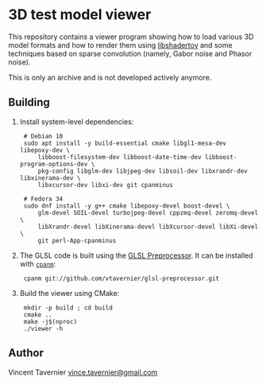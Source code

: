 # 3D test model viewer

This repository contains a viewer program showing how to load various 3D model formats and how to
render them using [libshadertoy](https://github.com/vtavernier/libshadertoy) and some techniques
based on sparse convolution (namely, Gabor noise and Phasor noise).

This is only an archive and is not developed actively anymore.

## Building

1. Install system-level dependencies:

        # Debian 10
        sudo apt install -y build-essential cmake libgl1-mesa-dev libepoxy-dev \
            libboost-filesystem-dev libboost-date-time-dev libboost-program-options-dev \
            pkg-config libglm-dev libjpeg-dev libsoil-dev libxrandr-dev libxinerama-dev \
            libxcursor-dev libxi-dev git cpanminus

        # Fedora 34
        sudo dnf install -y g++ cmake libepoxy-devel boost-devel \
            glm-devel SOIL-devel turbojpeg-devel cppzmq-devel zeromq-devel \
            libXrandr-devel libXinerama-devel libXcursor-devel libXi-devel \
            git perl-App-cpanminus

2. The GLSL code is built using the [GLSL Preprocessor](https://github.com/vtavernier/glsl-preprocessor).
   It can be installed with [`cpanm`](https://metacpan.org/pod/App::cpanminus):

        cpanm git://github.com/vtavernier/glsl-preprocessor.git

3. Build the viewer using CMake:

        mkdir -p build ; cd build
        cmake ..
        make -j$(nproc)
        ./viewer -h

## Author

Vincent Tavernier <vince.tavernier@gmail.com>
